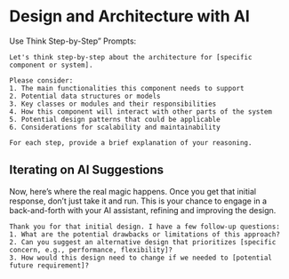 # Design and Architecture with AI

Use Think Step-by-Step” Prompts:

```
Let's think step-by-step about the architecture for [specific component or system].

Please consider:
1. The main functionalities this component needs to support
2. Potential data structures or models
3. Key classes or modules and their responsibilities
4. How this component will interact with other parts of the system
5. Potential design patterns that could be applicable
6. Considerations for scalability and maintainability

For each step, provide a brief explanation of your reasoning.
```

## Iterating on AI Suggestions

Now, here’s where the real magic happens. Once you get that initial response, don’t just take it and run. This is your chance to engage in a back-and-forth with your AI assistant, refining and improving the design.

```
Thank you for that initial design. I have a few follow-up questions:
1. What are the potential drawbacks or limitations of this approach?
2. Can you suggest an alternative design that prioritizes [specific concern, e.g., performance, flexibility]?
3. How would this design need to change if we needed to [potential future requirement]?
```

